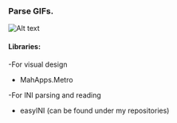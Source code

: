 ### Parse GIFs.

![Alt text](https://github.com/asm512/gif2png/raw/master/demo.gif?raw=true "Demo Image")
    
#### Libraries:

-For visual design 

- MahApps.Metro

-For INI parsing and reading 

- easyINI (can be found under my repositories)

